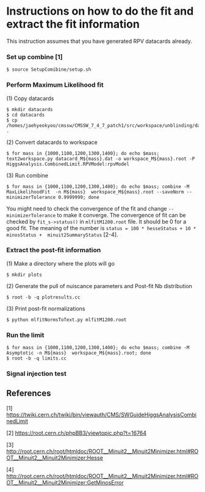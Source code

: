 Instructions on how to do the fit and extract the fit information
=== 

This instruction assumes that you have generated RPV datacards already.

### Set up combine [1] 

```
$ source SetupComibine/setup.sh
```

### Perform Maximum Likelihood fit  

(1) Copy datacards   
```
$ mkdir datacards 
$ cd datacards 
$ cp /homes/jaehyeokyoo/cmssw/CMSSW_7_4_7_patch1/src/workspace/unblinding/datacard_M1200.dat . 
```

(2) Convert datacards to workspace  
```
$ for mass in {1000,1100,1200,1300,1400}; do echo $mass; text2workspace.py datacard_M${mass}.dat -o workspace_M${mass}.root -P HiggsAnalysis.CombinedLimit.RPVModel:rpvModel
```

(3) Run combine 
```
$ for mass in {1000,1100,1200,1300,1400}; do echo $mass; combine -M MaxLikelihoodFit  -n M${mass}  workspace_M${mass}.root --saveNorm --minimizerTolerance 0.9999999; done
```
You might need to check the convergence of the fit and change `--minimizerTolerance` to make it converge. The convergence of fit can be checked by `fit_s->status()` in `mlfitM1200.root` file. It should be 0 for a good fit. The meaning of the number is `status = 100 * hesseStatus + 10 * minosStatus +  minuit2SummaryStatus` [2-4].

### Extract the post-fit information  

(1) Make a directory where the plots will go
```
$ mkdir plots
```
(2) Generate the pull of nuiscance parameters and Post-fit Nb distribution 
```
$ root -b -q plotresults.cc
```
(3) Print post-fit normalizations
```
$ python mlfitNormsToText.py mlfitM1200.root
```

### Run the limit 

```
$ for mass in {1000,1100,1200,1300,1400}; do echo $mass; combine -M Asymptotic -n M${mass}  workspace_M${mass}.root; done
$ root -b -q limits.cc
```

### Signal injection test


## References
[1]  https://twiki.cern.ch/twiki/bin/viewauth/CMS/SWGuideHiggsAnalysisCombinedLimit

[2] https://root.cern.ch/phpBB3/viewtopic.php?t=16764

[3] http://root.cern.ch/root/htmldoc/ROOT__Minuit2__Minuit2Minimizer.html#ROOT__Minuit2__Minuit2Minimizer:Hesse

[4] http://root.cern.ch/root/htmldoc/ROOT__Minuit2__Minuit2Minimizer.html#ROOT__Minuit2__Minuit2Minimizer:GetMinosError
